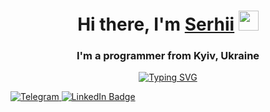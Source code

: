 <h1 align="center">Hi there, I'm <a href="http://ksv.kiev.ua/" target="_blank">Serhii</a> 
<img src="https://github.com/blackcater/blackcater/raw/main/images/Hi.gif" height="32"/></h1>
<h3 align="center">I'm a programmer from Kyiv, Ukraine</h3>

<p align="center">
<a href="https://git.io/typing-svg"><img src="https://readme-typing-svg.herokuapp.com?font=Fira+Code&pause=1000&center=true&vCenter=true&multiline=true&width=424&height=150&lines=I+enjoy+coding%2C+creating+websites%2C+;working+in+team;and+I+am+enthusiastic+;about+learning+new+technology." alt="Typing SVG" /></a>
</p> 

<div id="badges">
  <a href="https://t.me/SerhiiKryvoshei" target="_blank">
    <img src="https://img.shields.io/badge/Telegram-blue?style=for-the-badge&logo=Telegam&logoColor=white" alt="Telegram"/>
  </a>
  <a href="https://www.linkedin.com/in/%D1%81%D0%B5%D1%80%D0%B3%D0%B5%D0%B9-%D0%BA%D1%80%D0%B8%D0%B2%D0%BE%D1%88%D0%B5%D0%B9-1b7053231/" target="_blank">
    <img src="https://img.shields.io/badge/LinkedIn-blue?style=for-the-badge&logo=linkedin&logoColor=white" alt="LinkedIn Badge"/>
  </a>
</div>
